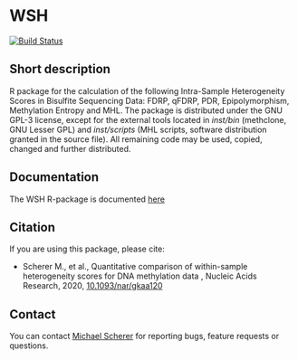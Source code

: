 # WSH
[![Build Status](https://travis-ci.org/MPIIComputationalEpigenetics/WSHPackage.svg?branch=master)](https://travis-ci.org/schmic05/WSH_package)

## Short description
R package for the calculation of the following Intra-Sample Heterogeneity Scores in Bisulfite Sequencing Data: FDRP, qFDRP, PDR, Epipolymorphism, Methylation Entropy and MHL. The package is distributed under the GNU GPL-3 license, except for the external tools located in *inst/bin* (methclone, GNU Lesser GPL) and *inst/scripts* (MHL scripts, software distribution granted in the source file). All remaining code may be used, copied, changed and further distributed.

## Documentation
The WSH R-package is documented [here](vignettes/WSH.md)

## Citation
If you are using this package, please cite:

- Scherer M., et al., Quantitative comparison of within-sample heterogeneity scores for DNA methylation data , Nucleic Acids Research, 2020, [10.1093/nar/gkaa120](https://doi.org/10.1093/nar/gkaa120)

## Contact
You can contact [Michael Scherer](mailto:mscherer@mpi-inf.mpg.de) for reporting bugs, feature requests or questions.
